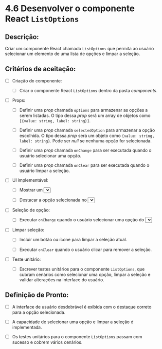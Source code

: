 # 4.6 Desenvolver o componente React `ListOptions`

## Descrição:

Criar um componente React chamado `ListOptions` que permita ao usuário selecionar um elemento de uma lista de opções e limpar a seleção.

## Critérios de aceitação:

- [ ] Criação do componente:

     - [ ] Criar o componente React `ListOptions` dentro da pasta _components_.

- [ ] Props:

     - [ ] Definir uma _prop_ chamada `options` para armazenar as opções a serem listadas. O tipo dessa _prop_ será um array de objetos como `[{value: string, label: string}]`.

     - [ ] Definir uma _prop_ chamada `selectedOption` para armazenar a opção escolhida. O tipo dessa _prop_ será um objeto como `{value: string, label: string}`. Pode ser _null_ se nenhuma opção for selecionada.

     - [ ] Definir uma _prop_ chamada `onChange` para ser executada quando o usuário selecionar uma opção.
     
     - [ ] Definir uma _prop_ chamada `onClear` para ser executada quando o usuário limpar a seleção.

- [ ] UI implementável:

     - [ ] Mostrar um [_<select>_](https://developer.mozilla.org/en-US/docs/Web/HTML/Element/select) para listar as opções fornecidas.

     - [ ] Destacar a opção selecionada no _<select>_.

- [ ] Seleção de opção:

     - [ ] Executar `onChange` quando o usuário selecionar uma opção do _<select>_.

- [ ] Limpar seleção:

     - [ ] Incluir um botão ou ícone para limpar a seleção atual.

     - [ ] Executar `onClear` quando o usuário clicar para remover a seleção.

- [ ] Teste unitário:

     - [ ] Escrever testes unitários para o componente `ListOptions`, que cubram cenários como selecionar uma opção, limpar a seleção e validar alterações na interface do usuário.

## Definição de Pronto:

- [ ] A interface de usuário desdobrável é exibida com o destaque correto para a opção selecionada.

- [ ] A capacidade de selecionar uma opção e limpar a seleção é implementada.

- [ ] Os testes unitários para o componente `ListOptions` passam com sucesso e cobrem vários cenários.
